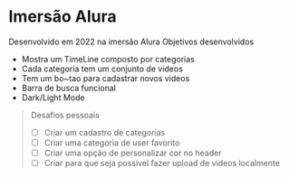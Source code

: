 # Imersão Alura
Desenvolvido em 2022 na imersão Alura
Objetivos desenvolvidos
- Mostra um TimeLine composto por categorias
- Cada categoria tem um conjunto de videos
- Tem um bo~tao para cadastrar novos videos
- Barra de busca funcional
- Dark/Light Mode

> Desafios pessoais
> - [ ] Criar um cadastro de categorias
> - [ ] Criar uma categoria de user favorito
> - [ ] Criar uma opção de personalizar cor no header
> - [ ] Criar para que seja possivel fazer upload de videos localmente
